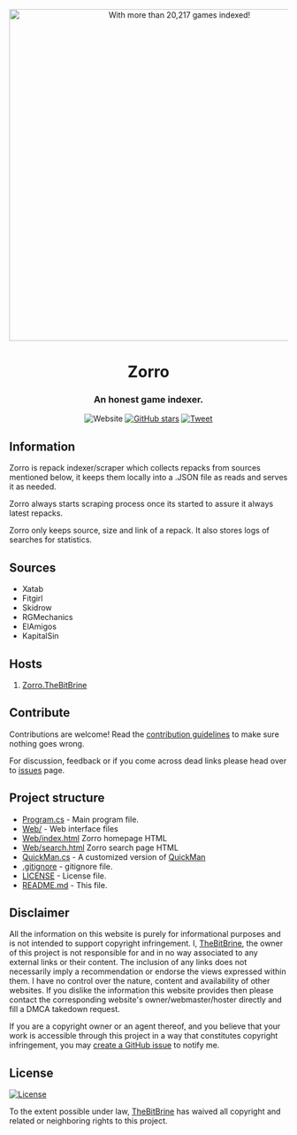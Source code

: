 <div align="center">
  <a href="https://zorro.thebitbrine.com"><img width="600" src="https://zorro.thebitbrine.com/Web/Zorro.Q.png" alt="With more than 20,217 games indexed!"></a>
  <h1 align="center">Zorro</h1>
  <h3 align="center">An honest game indexer.</h3>
</div>

<div align="center">
    <img alt="Website" src="https://img.shields.io/website?style=for-the-badge&url=https%3A%2F%2Fzorro.thebitbrine.com&label=status">
  <a href="https://github.com/thebitbrine/zorro"><img src="https://img.shields.io/github/stars/thebitbrine/zorro?color=555&logo=github&style=for-the-badge" alt="GitHub stars"></a>
  <a href="https://twitter.com/intent/tweet?text=Head over to https://zorro.thebitbrine.com/ to find the repack that fits you the best!"><img src="https://img.shields.io/badge/-tweet%20about%20this-1da1f2?logoColor=fff&logo=twitter&labelColor=1da1f2&style=for-the-badge" alt="Tweet"></a>
</div>



## Information

Zorro is repack indexer/scraper which collects repacks from sources mentioned below, it keeps them locally into a .JSON file as reads and serves it as needed.

Zorro always starts scraping process once its started to assure it always latest repacks.

Zorro only keeps source, size and link of a repack. It also stores logs of searches for statistics.



## Sources

- Xatab
- Fitgirl
- Skidrow
- RGMechanics
- ElAmigos
- KapitalSin



## Hosts

1. [Zorro.TheBitBrine](https://zorro.thebitbrine.com)



## Contribute

Contributions are welcome! Read the [contribution guidelines](contributing.md) to make sure nothing goes wrong.

For discussion, feedback or if you come across dead links please head over to [issues](https://github.com/thebitbrine/Zorro/issues/) page.

## Project structure

- [Program.cs](Zorro/Program.cs) - Main program file.
- [Web/](Zorro/Web/) - Web interface files
- [Web/index.html](Zorro/Web/index.html) Zorro homepage HTML
- [Web/search.html](Zorro/Web/search.html) Zorro search page HTML
- [QuickMan.cs](Zorro/QuickMan.cs) - A customized version of [QuickMan](https://github.com/thebitbrine/QuickMan)
- [.gitignore](.gitignore) - gitignore file.
- [LICENSE](LICENSE) - License file.
- [README.md](README.md) - This file.

## Disclaimer

All the information on this website is purely for informational purposes and is not intended to support copyright infringement. I, [TheBitBrine](https://thebitbrine.com), the owner of this project is not responsible for and in no way associated to any external links or their content. The inclusion of any links does not necessarily imply a recommendation or endorse the views expressed within them. I have no control over the nature, content and availability of other websites. If you dislike the information this website provides then please contact the corresponding website's owner/webmaster/hoster directly and fill a DMCA takedown request.

If you are a copyright owner or an agent thereof, and you believe that your work is accessible through this project in a way that constitutes copyright infringement, you may [create a GitHub issue](https://github.com/thebitbrine/zorro/issues/new) to notify me.

## License

[![License](https://img.shields.io/github/license/thebitbrine/Zorro?style=for-the-badge)](LICENSE)

To the extent possible under law, [TheBitBrine](https://thebitbrine.com/) has waived all copyright and related or neighboring rights to this project.
